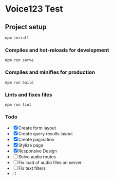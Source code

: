 # Voice123 Test

## Project setup
```
npm install
```

### Compiles and hot-reloads for development
```
npm run serve
```

### Compiles and minifies for production
```
npm run build
```

### Lints and fixes files
```
npm run lint
```

### Todo
- [x] Create form layout
- [x] Create query results layout
- [x] Create pagination
- [x] Stylize page
- [x] Responsive Design
- [ ] Solve audio routes
- [ ] Fix load of audio files on server
- [ ] Fix text filters
- [ ] 